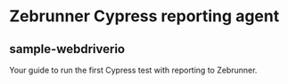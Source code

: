 # Zebrunner Cypress reporting agent

## sample-webdriverio

Your guide to run the first Cypress test with reporting to Zebrunner.
